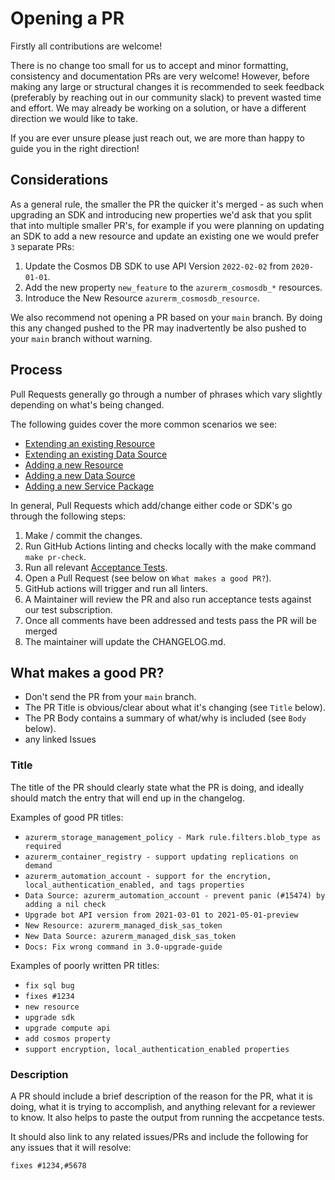 # Opening a PR

Firstly all contributions are welcome!

There is no change too small for us to accept and minor formatting, consistency and documentation PRs are very welcome! However, before making any large or structural changes it is recommended to seek feedback (preferably by reaching out in our community slack) to prevent wasted time and effort. We may already be working on a solution, or have a different direction we would like to take.

If you are ever unsure please just reach out, we are more than happy to guide you in the right direction!

## Considerations

As a general rule, the smaller the PR the quicker it's merged - as such when upgrading an SDK and introducing new properties we'd ask that you split that into multiple smaller PR's, for example if you were planning on updating an SDK to add a new resource and update an existing one we would prefer `3` separate PRs:

1. Update the Cosmos DB SDK to use API Version `2022-02-02` from `2020-01-01`.
2. Add the new property `new_feature` to the `azurerm_cosmosdb_*` resources.
3. Introduce the New Resource `azurerm_cosmosdb_resource`.

We also recommend not opening a PR based on your `main` branch. By doing this any changed pushed to the PR may inadvertently be also pushed to your `main` branch without warning.

## Process

Pull Requests generally go through a number of phrases which vary slightly depending on what's being changed.

The following guides cover the more common scenarios we see:

* [Extending an existing Resource](guide-new-fields-to-resource.md)
* [Extending an existing Data Source](guide-new-fields-to-data-source.md)
* [Adding a new Resource](guide-new-resource.md)
* [Adding a new Data Source](guide-new-data-source.md)
* [Adding a new Service Package](guide-new-service-package.md)

In general, Pull Requests which add/change either code or SDK's go through the following steps:

1. Make / commit the changes.
2. Run GitHub Actions linting and checks locally with the make command `make pr-check`.
3. Run all relevant [Acceptance Tests](running-the-tests.md).
4. Open a Pull Request (see below on `What makes a good PR?`).
5. GitHub actions will trigger and run all linters.
6. A Maintainer will review the PR and also run acceptance tests against our test subscription.
7. Once all comments have been addressed and tests pass the PR will be merged
8. The maintainer will update the CHANGELOG.md.

## What makes a good PR?

* Don't send the PR from your `main` branch.
* The PR Title is obvious/clear about what it's changing (see `Title` below).
* The PR Body contains a summary of what/why is included (see `Body` below).
* any linked Issues

### Title

The title of the PR should clearly state what the PR is doing, and ideally should match the entry that will end up in the changelog.

Examples of good PR titles:

- `azurerm_storage_management_policy - Mark rule.filters.blob_type as required`
- `azurerm_container_registry - support updating replications on demand`
- `azurerm_automation_account - support for the encrytion, local_authentication_enabled, and tags properties`
- `Data Source: azurerm_automation_account - prevent panic (#15474) by adding a nil check`
- `Upgrade bot API version from 2021-03-01 to 2021-05-01-preview`
- `New Resource: azurerm_managed_disk_sas_token`
- `New Data Source: azurerm_managed_disk_sas_token`
- `Docs: Fix wrong command in 3.0-upgrade-guide`

Examples of poorly written PR titles:

- `fix sql bug`
- `fixes #1234`
- `new resource`
- `upgrade sdk`
- `upgrade compute api`
- `add cosmos property`
- `support encryption, local_authentication_enabled properties`

### Description

A PR should include a brief description of the reason for the PR, what it is doing, what it is trying to accomplish, and anything relevant for a reviewer to know. It also helps to paste the output from running the accpetance tests.

It should also link to any related issues/PRs and include the following for any issues that it will resolve:

 ```
 fixes #1234,#5678
 ```
